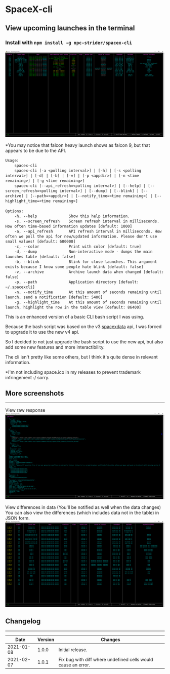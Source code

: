 # SpaceX-cli
## View upcoming launches in the terminal

### Install with `npm install -g npc-strider/spacex-cli`

![Main view](./preview-images/main.png)

*You may notice that  falcon heavy launch shows as falcon 9, but that appears to be due to the API.

```
Usage:
    spacex-cli
    spacex-cli [-a <polling interval>] | [-h] | [-s <polling interval>] | [-d] | [-b] | [-v] | [-p <appdir>] | [-n <time remaining>] | [-g <time remaining>]
    spacex-cli [--api_refresh=<polling interval>] | [--help] | [--screen_refresh=<polling interval>] | [--dump] | [--blink] | [--archive] | [--path=<appdir>] | [--notify_time=<time remaining>] | [--highlight_time=<time remaining>]

Options:
    -h, --help              Show this help information.
    -s, --screen_refresh    Screen refresh interval in milliseconds. How often time-based information updates [default: 1000]
    -a, --api_refresh       API refresh interval in milliseconds. How often we poll the api for new/updated information. Please don't use small values! [default: 600000]
    -c, --color             Print with color [default: true]
    -d, --dump              Non-interactive mode - dumps the main launches table [default: false]
    -b, --blink             Blink for close launches. This argument exists because I know some people hate blink [default: false]
    -v, --archive           Archive launch data when changed [default: false]
    -p, --path              Application directory [default: ~/.spacexcli]
    -n, --notify_time       At this amount of seconds remaining until launch, send a notification [default: 5400]
    -g, --highlight_time    At this amount of seconds remaining until launch, highlight the row in the table view [default: 86400]
```
This is an enhanced version of a basic CLI bash script I was using.

Because the bash script was based on the v3 [spacexdata](https://github.com/r-spacex/SpaceX-API) api, I was forced to upgrade it to use the new v4 api. 

So I decided to not just upgrade the bash script to use the new api, but also add some new features and more interactibility. 

The cli isn't pretty like some others, but I think it's quite dense in relevant information.

*I'm not including space.ico in my releases to prevent trademark infringement :/ sorry.


## More screenshots
---
View raw response\
![View raw JSON](./preview-images/raw-view.png)

View differences in data (You'll be notified as well when the data changes)\
You can also view the differences (which includes data not in the table) in JSON form.\
![Diff table](./preview-images/diff-table.png)

## Changelog
---
| Date | Version | Changes |
| --- | --- | --- |
| 2021-01-08 | 1.0.0 | Initial release. |
| 2021-02-07 | 1.0.1 | Fix bug with diff where undefined cells would cause an error. |